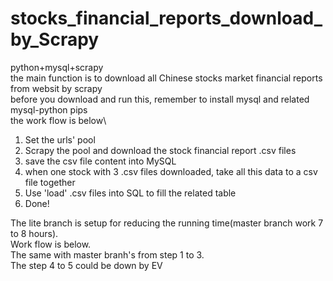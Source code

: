 # stocks_financial_reports_download_by_Scrapy
python+mysql+scrapy\
the main function is to download all Chinese stocks market financial reports from websit by scrapy\
before you download and run this, remember to install mysql and related mysql-python pips\
the work flow is below\
1. Set the urls' pool
2. Scrapy the pool and download the stock financial report .csv files
3. save the csv file content into MySQL
4. when one stock with 3 .csv files downloaded, take all this data to a csv file together
5. Use 'load' .csv files into SQL to fill the related table 
6. Done!

The lite branch is setup for reducing the running time(master branch work 7 to 8 hours).\
Work flow is below.\
The same with master branh's from step 1 to 3.\
The step 4 to 5 could be down by EV
